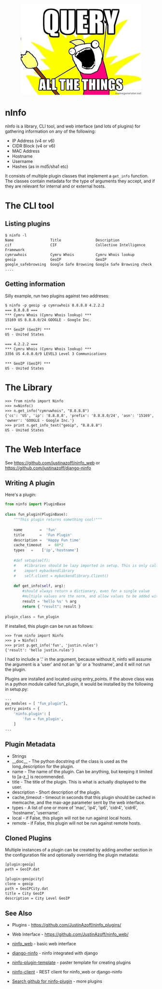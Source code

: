 <p align="center"><img src="meme.jpeg"/></p>

nInfo
=====

nInfo is a library, CLI tool, and web interface (and lots of plugins) for gathering information on any of the following:

 * IP Address (v4 or v6)
 * CIDR Block (v4 or v6)
 * MAC Address
 * Hostname
 * Username
 * Hashes (as in md5/sha1 etc)

It consists of multiple plugin classes that implement a `get_info` function.
The classes contain metadata for the type of arguments they accept, and if
they are relevant for internal and or external hosts.

The CLI tool
============

Listing plugins
---------------

    $ ninfo -l
    Name                 Title                Description
    cif                  CIF                  Collective Intelligence Framework
    cymruwhois           Cymru Whois          Cymru Whois lookup
    geoip                GeoIP                GeoIP
    google_safebrowsing  Google Safe Browsing Google Safe Browsing check
    ....

Getting information
-------------------

Silly example, run two plugins against two addreses:

    $ ninfo -p geoip -p cymruwhois 8.8.8.8 4.2.2.2
    === 8.8.8.8 === 
    *** Cymru Whois (Cymru Whois lookup) ***
    15169 US 8.8.8.0/24 GOOGLE - Google Inc.

    *** GeoIP (GeoIP) ***
    US - United States

    === 4.2.2.2 === 
    *** Cymru Whois (Cymru Whois lookup) ***
    3356 US 4.0.0.0/9 LEVEL3 Level 3 Communications

    *** GeoIP (GeoIP) ***
    US - United States

The Library
===========

    >>> from ninfo import Ninfo
    >>> n=Ninfo()
    >>> n.get_info("cymruwhois", "8.8.8.8")
    {'cc': 'US', 'ip': '8.8.8.8', 'prefix': '8.8.8.0/24', 'asn': '15169', 'owner': 'GOOGLE - Google Inc.'}
    >>> print n.get_info_text("geoip", "8.8.8.8")
    US - United States

The Web Interface
=================

See https://github.com/justinazoff/ninfo_web or https://github.com/justinazoff/django-ninfo

Writing A plugin
----------------

Here's a plugin:

```python
from ninfo import PluginBase

class fun_plugin(PluginBase):
    """This plugin returns something cool!"""

    name        =  'fun'
    title       =  'Fun Plugin'
    description =  'Happy Fun time'
    cache_timeout   =  60*2
    types   =    ['ip','hostname']

    #def setup(self):
    #    #libraries should be lazy imported in setup. This is only called once.
    #    import mybackendlibrary
    #    self.client = mybackendlibrary.Client()

    def get_info(self, arg):
        #should always return a dictionary, even for a single value
        #multiple values are the norm, and allow values to be added without breakage
        result = 'hello %s' % arg
        return { "result": result }

plugin_class = fun_plugin
```

If installed, this plugin can be run as follows:

    >>> from ninfo import Ninfo
    >>> p = Ninfo()
    >>> print p.get_info('fun', 'justin.rules')
    {'result': 'hello justin.rules'}

I had to include a '.' in the argument, because without it, ninfo will assume
the argument is a 'user' and not an 'ip' or a 'hostname', and it will not run
the plugin.

Plugins are installed and located using entry_points. If the above class was in a python module
called fun_plugin, it would be installed by the following in setup.py:

```python
...
py_modules = [ "fun_plugin"],
entry_points = {
    'ninfo.plugin': [
        'fun = fun_plugin',
    ]
...
```

Plugin Metadata
---------------

* Strings
 * \_\_doc\_\_ - The python docstring of the class is used as the long_description for the plugin.
 * name - The name of the plugin. Can be anything, but keeping it limited to [a-z_] is recommended.
 * title - The title of the plugin. This is what is actually displayed to the user.
 * description - Short description of the plugin.
* cache_timeout - timeout in seconds that this plugin should be cached in
      memcache, and the max-age parameter sent by the web interface.
* types - A list of one or more of 'mac', 'ip4', 'ip6', 'cidr4', 'cidr6', 'hostname', 'username'.
* local - if False, this plugin will not be run against local hosts.
* remote - if False, this plugin will not be run against remote hosts.

Cloned Plugins
--------------

Multiple instances of a plugin can be created by adding another section in the
configuration file and optionally overriding the plugin metadata:

    [plugin:geoip]
    path = GeoIP.dat

    [plugin:geoipcity]
    clone = geoip
    path = GeoIPCity.dat
    title = City GeoIP
    description = City Level GeoIP

See Also
--------

* Plugins - https://github.com/JustinAzoff/ninfo_plugins/
* Web Interface - https://github.com/JustinAzoff/ninfo_web/

* [ninfo_web](https://github.com/JustinAzoff/ninfo_web) - basic web interface
* [django-ninfo](https://github.com/JustinAzoff/django-ninfo) - ninfo integrated with django
* [ninfo-plugin-template](https://github.com/JustinAzoff/ninfo-plugin-template) - paster template for creating plugins
* [ninfo-client](https://github.com/JustinAzoff/ninfo-client) - REST client for ninfo_web or django-ninfo
* [Search github for ninfo-plugin](https://github.com/search?p=1&q=ninfo-plugins&ref=searchresults&type=Repositories) - more plugins
